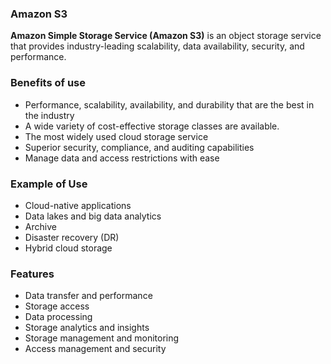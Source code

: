 ### Amazon S3

**Amazon Simple Storage Service (Amazon S3)** is an object storage service that provides industry-leading scalability, data availability, security, and performance.

### Benefits of use

- Performance, scalability, availability, and durability that are the best in the industry
- A wide variety of cost-effective storage classes are available.
- The most widely used cloud storage service
- Superior security, compliance, and auditing capabilities
- Manage data and access restrictions with ease

### Example of Use

- Cloud-native applications
- Data lakes and big data analytics
- Archive
- Disaster recovery (DR)
- Hybrid cloud storage

### Features 

- Data transfer and performance
- Storage access
- Data processing
- Storage analytics and insights
- Storage management and monitoring
- Access management and security
